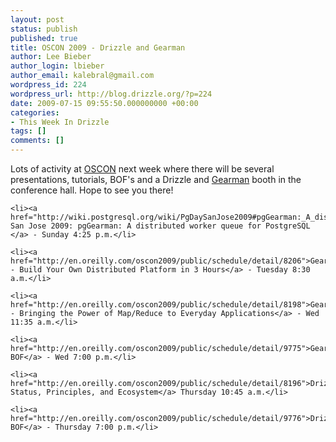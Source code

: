 ```yaml
---
layout: post
status: publish
published: true
title: OSCON 2009 - Drizzle and Gearman
author: Lee Bieber
author_login: lbieber
author_email: kalebral@gmail.com
wordpress_id: 224
wordpress_url: http://blog.drizzle.org/?p=224
date: 2009-07-15 09:55:50.000000000 +00:00
categories:
- This Week In Drizzle
tags: []
comments: []
---
```

Lots of activity at <a href="http://en.oreilly.com/oscon2009">OSCON</a> next week where there will be several presentations, tutorials, BOF's and a Drizzle and <a href="http://www.gearman.org/index.php">Gearman</a> booth in the conference hall. Hope to see you there!

	<li><a href="http://wiki.postgresql.org/wiki/PgDaySanJose2009#pgGearman:_A_distributed_worker_queue_for_PostgreSQL">PgDay San Jose 2009: pgGearman: A distributed worker queue for PostgreSQL </a> - Sunday 4:25 p.m.</li>

	<li><a href="http://en.oreilly.com/oscon2009/public/schedule/detail/8206">Gearman - Build Your Own Distributed Platform in 3 Hours</a> - Tuesday 8:30 a.m.</li>

	<li><a href="http://en.oreilly.com/oscon2009/public/schedule/detail/8198">Gearman - Bringing the Power of Map/Reduce to Everyday Applications</a> - Wed 11:35 a.m.</li>

	<li><a href="http://en.oreilly.com/oscon2009/public/schedule/detail/9775">Gearman BOF</a> - Wed 7:00 p.m.</li>

	<li><a href="http://en.oreilly.com/oscon2009/public/schedule/detail/8196">Drizzle: Status, Principles, and Ecosystem</a> Thursday 10:45 a.m.</li>

	<li><a href="http://en.oreilly.com/oscon2009/public/schedule/detail/9776">Drizzle BOF</a> - Thursday 7:00 p.m.</li>
